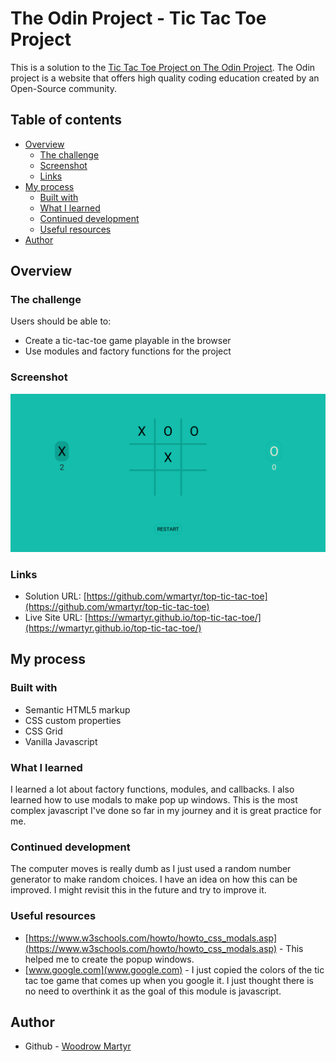 # The Odin Project - Tic Tac Toe Project

This is a solution to the [Tic Tac Toe Project on The Odin Project](https://www.theodinproject.com/lessons/node-path-javascript-tic-tac-toe). The Odin project is a website that offers high quality coding education created by an Open-Source community.

## Table of contents

- [Overview](#overview)
  - [The challenge](#the-challenge)
  - [Screenshot](#screenshot)
  - [Links](#links)
- [My process](#my-process)
  - [Built with](#built-with)
  - [What I learned](#what-i-learned)
  - [Continued development](#continued-development)
  - [Useful resources](#useful-resources)
- [Author](#author)

## Overview

### The challenge

Users should be able to:

- Create a tic-tac-toe game playable in the browser
- Use modules and factory functions for the project

### Screenshot

![](./images/Screenshot.png)

### Links

- Solution URL: [https://github.com/wmartyr/top-tic-tac-toe](https://github.com/wmartyr/top-tic-tac-toe)
- Live Site URL: [https://wmartyr.github.io/top-tic-tac-toe/](https://wmartyr.github.io/top-tic-tac-toe/)

## My process

### Built with

- Semantic HTML5 markup
- CSS custom properties
- CSS Grid
- Vanilla Javascript

### What I learned

I learned a lot about factory functions, modules, and callbacks. I also learned how to use modals to make pop up windows. This is the most complex javascript I've done so far in my journey and it is great practice for me.

### Continued development

The computer moves is really dumb as I just used a random number generator to make random choices. I have an idea on how this can be improved. I might revisit this in the future and try to improve it.

### Useful resources

- [https://www.w3schools.com/howto/howto_css_modals.asp](https://www.w3schools.com/howto/howto_css_modals.asp) - This helped me to create the popup windows.
- [www.google.com](www.google.com) - I just copied the colors of the tic tac toe game that comes up when you google it. I just thought there is no need to overthink it as the goal of this module is javascript.

## Author

- Github - [Woodrow Martyr](https://github.com/wmartyr)